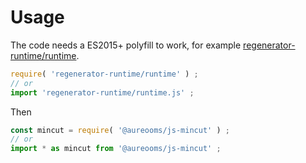 # Usage

The code needs a ES2015+ polyfill to work, for example
[regenerator-runtime/runtime](https://babeljs.io/docs/usage/polyfill).
```js
require( 'regenerator-runtime/runtime' ) ;
// or
import 'regenerator-runtime/runtime.js' ;
```

Then
```js
const mincut = require( '@aureooms/js-mincut' ) ;
// or
import * as mincut from '@aureooms/js-mincut' ;
```

